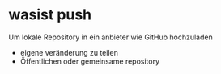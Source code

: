 # wasist push

Um lokale Repository in ein anbieter wie GitHub hochzuladen 

- eigene veränderung zu teilen
- Öffentlichen oder gemeinsame repository
